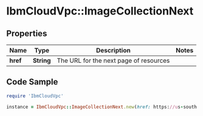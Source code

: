 # IbmCloudVpc::ImageCollectionNext

## Properties

Name | Type | Description | Notes
------------ | ------------- | ------------- | -------------
**href** | **String** | The URL for the next page of resources | 

## Code Sample

```ruby
require 'IbmCloudVpc'

instance = IbmCloudVpc::ImageCollectionNext.new(href: https://us-south.iaas.cloud.ibm.com/v1/images?start&#x3D;9d5a91a3e2cbd233b5a5b33436855ed1&amp;limit&#x3D;20)
```


